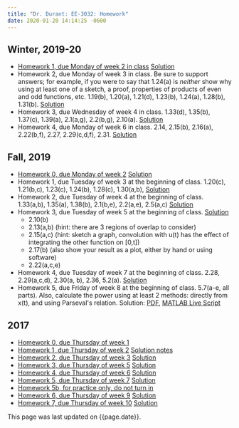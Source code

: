 ```yaml
---
title: "Dr. Durant: EE-3032: Homework"
date: 2020-01-20 14:14:25 -0600
---
```


## Winter, 2019-20
* [Homework 1, due Monday of week 2 in class](hw1-w1920.pdf) [Solution](hw1-w1920sol.pdf)
* Homework 2, due Monday of week 3 in class. Be sure to support answers; for example, if you were to say that 1.24(a) is *neither* show why using at least one of a sketch, a proof, properties of products of even and odd functions, etc. 1.19(b), 1.20(a), 1.21(d), 1.23(b), 1.24(a), 1.28(b), 1.31(b). [Solution](hw2-w1920sol.pdf)
* Homework 3, due Wednesday of week 4 in class. 1.33(d), 1.35(b), 1.37(c), 1.39(a), 2.1(a,g), 2.2(b,g), 2.10(a). [Solution](hw3-w1920sol.pdf)
* Homework 4, due Monday of week 6 in class. 2.14, 2.15(b), 2.16(a), 2.22(b,f), 2.27, 2.29(c,d,f), 2.31. [Solution](hw4-w1920sol.pdf)

## Fall, 2019
* [Homework 0, due Monday of week 2](hw0-f19.pdf) [Solution](hw0-f19sol.pdf)
* Homework 1, due Tuesday of week 3 at the beginning of class. 1.20(c), 1.21(b,c), 1.23(c), 1.24(b), 1.28(c), 1.30(a,b),
    [Solution](hw1-f19sol.pdf)
* Homework 2, due Tuesday of week 4 at the beginning of class. 1.33(a,b), 1.35(a), 1.38(b), 2.1(b,e), 2.2(a,e), 2.5(a,c) [Solution](hw2-f19sol.pdf)
* Homework 3, due Tuesday of week 5 at the beginning of class. [Solution](hw3-f19sol.pdf)
  * 2.10(b)
  * 2.13(a,b) (hint: there are 3 regions of overlap to consider)
  * 2.15(a,c) (hint: sketch a graph, convolution with u(t) has the effect of integrating the other function on [0,t])
  * 2.17(b) (also show your result as a plot, either by hand or using software)
  * 2.22(a,c,e)
* Homework 4, due Tuesday of week 7 at the beginning of class. 2.28, 2.29(a,c,d), 2.30(a, b), 2.36, 5.2(a). [Solution](hw4-f19sol.pdf)
* Homework 5, due Friday of week 8 at the beginning of class. 5.7(a-e, all parts). Also, calculate the power using at least 2 methods: directly from x(t), and using Parseval's relation.
    Solution: [PDF](hw5-f19sol.pdf), [MATLAB Live Script](hw5-f19sol.mlx)

## 2017
* [Homework 0, due Thursday of week 1](hw0-f17.pdf)
* [Homework 1, due Thursday of week 2](hw1-f17.pdf) [Solution notes](hw1-f17notes.pdf)
* [Homework 2, due Thursday of week 3](hw2-f17.pdf) [Solution](hw2-f17sol.pdf)
* [Homework 3, due Thursday of week 5](hw3-f17.pdf) [Solution](hw3-f17sol.pdf)
* [Homework 4, due Thursday of week 6](hw4-f17.pdf) [Solution](hw4-f17sol.pdf)
* [Homework 5, due Thursday of week 7](hw5-f17.pdf) [Solution](hw5-f17sol.pdf)
* [Homework 5b, for practice only, do not turn in](hw5b-f17.pdf)
* [Homework 6, due Thursday of week 9](hw6-f17.pdf) [Solution](hw6-f17sol.pdf)
* [Homework 7, due Thursday of week 10](hw7-f17.pdf) [Solution](hw7-f17sol.pdf)

This page was last updated on {{page.date}}.
